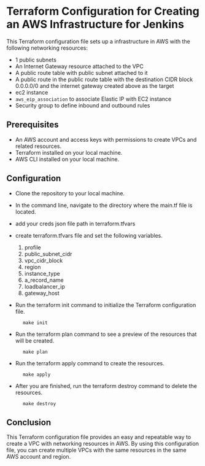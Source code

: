 # Terraform Configuration for Creating an AWS Infrastructure for Jenkins

This Terraform configuration file sets up a infrastructure in AWS with the following networking resources:

- 1 public subnets
- An Internet Gateway resource attached to the VPC
- A public route table with public subnet attached to it
- A public route in the public route table with the destination CIDR block 0.0.0.0/0 and the internet gateway created above as the target
- ec2 instance
- `aws_eip_association` to associate Elastic IP with EC2 instance
- Security group to define inbound and outbound rules


## Prerequisites

- An AWS account and access keys with permissions to create VPCs and related resources.
- Terraform installed on your local machine.
- AWS CLI installed on your local machine.

## Configuration

- Clone the repository to your local machine.
- In the command line, navigate to the directory where the main.tf file is located.
- add your creds json file path in terraform.tfvars 
- create terraform.tfvars file and set the following variables.
   1. profile
   2. public_subnet_cidr
   3. vpc_cidr_block
   4. region
   5. instance_type
   6. a_record_name
   7. loadbalancer_ip
   8. gateway_host
   
- Run the terraform init command to initialize the Terraform configuration file.
```shell
      make init
```
      
- Run the terraform plan command to see a preview of the resources that will be created.
```shell
      make plan
```
      
- Run the terraform apply command to create the resources.
```shell
      make apply
```
      
- After you are finished, run the terraform destroy command to delete the resources.
```shell
      make destroy
```

## Conclusion

This Terraform configuration file provides an easy and repeatable way to create a VPC with networking resources in AWS. By using this configuration file, you can create multiple VPCs with the same resources in the same AWS account and region.
